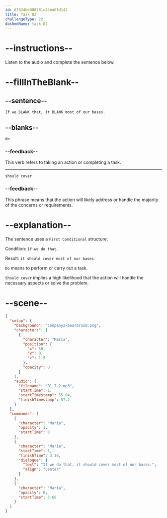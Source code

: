 ```yaml
---
id: 67824be088281c44ea6fd142
title: Task 82
challengeType: 22
dashedName: task-82
---
```


<!-- (Audio) Maria: If we do that, it should cover most of our bases. -->

# --instructions--

Listen to the audio and complete the sentence below.

# --fillInTheBlank--

## --sentence--

`If we BLANK that, it BLANK most of our bases.`

## --blanks--

`do`

### --feedback--

This verb refers to taking an action or completing a task.

---

`should cover`

### --feedback--

This phrase means that the action will likely address or handle the majority of the concerns or requirements.

# --explanation--

The sentence uses a `First Conditional` structure:

Condition: `If we do that`.

Result: `it should cover most of our bases`.

`Do` means to perform or carry out a task.

`Should cover` implies a high likelihood that the action will handle the necessary aspects or solve the problem.

# --scene--

```json
{
  "setup": {
    "background": "company2-boardroom.png",
    "characters": [
      {
        "character": "Maria",
        "position": {
          "x": 50,
          "y": 0,
          "z": 1.5
        },
        "opacity": 0
      }
    ],
    "audio": {
      "filename": "B1_7-2.mp3",
      "startTime": 1,
      "startTimestamp": 55.04,
      "finishTimestamp": 57.2
    }
  },
  "commands": [
    {
      "character": "Maria",
      "opacity": 1,
      "startTime": 0
    },
    {
      "character": "Maria",
      "startTime": 1,
      "finishTime": 3.16,
      "dialogue": {
        "text": "If we do that, it should cover most of our bases.",
        "align": "center"
      }
    },
    {
      "character": "Maria",
      "opacity": 0,
      "startTime": 3.66
    }
  ]
}
```
